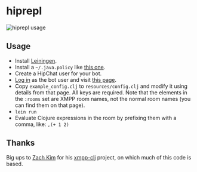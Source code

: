 # hiprepl

<img src="http://tailrecursion.com/~alan/pix/hiprepl_xmpp1-5.png" alt="hiprepl usage"/>

## Usage

* Install [Leiningen](https://github.com/technomancy/leiningen).
* Install a `~/.java.policy` like
  [this one](https://raw.github.com/flatland/clojail/master/example.policy).
* Create a HipChat user for your bot.
* [Log in](https://www.hipchat.com/sign_in) as the bot user and visit
  [this page](https://hipchat.com/account/xmpp).
* Copy `example_config.clj` to `resources/config.clj` and modify it using
  details from that page.  All keys are required.  Note that the elements
  in the `:rooms` set are XMPP room names, not the normal room names (you
  can find them on that page).
* `lein run`
* Evaluate Clojure expressions in the room by prefixing them with a comma,
  like: `,(+ 1 2)`

## Thanks

Big ups to [Zach Kim](http://zacharykim.com/) for his
[xmpp-clj](https://github.com/zkim/xmpp-clj) project, on which much of
this code is based.
